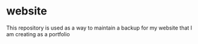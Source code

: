 # website
This repository is used as a way to maintain a backup for my website
that I am creating as a portfolio
